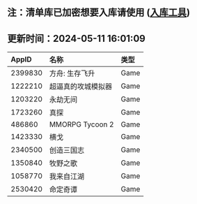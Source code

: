 ## 注：清单库已加密想要入库请使用 ([入库工具](https://github.com/BlankTMing/ManifestAutoUpdate/releases))

## 更新时间：2024-05-11 16:01:09
| AppID | 名称 | 类型  |
| :-------------------- | :----------------------------- | :----------- |
| 2399830 | 方舟: 生存飞升| Game |
| 1222210 | 超逼真的攻城模拟器| Game |
| 1203220 | 永劫无间| Game |
| 1723260 | 真探| Game |
| 486860 | MMORPG Tycoon 2| Game |
| 1423330 | 横戈| Game |
| 2340500 |  创造三国志| Game |
| 1350840 | 牧野之歌| Game |
| 1058770 | 我来自江湖| Game |
| 2530420 | 命定奇谭| Game |
